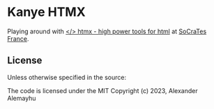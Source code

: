 # Kanye HTMX

Playing around with [</> htmx - high power tools for html](https://htmx.org) at [SoCraTes France][0].

## License

Unless otherwise specified in the source:

The code is licensed under the MIT Copyright (c) 2023, Alexander Alemayhu

[0]: https://socrates-fr.github.io
